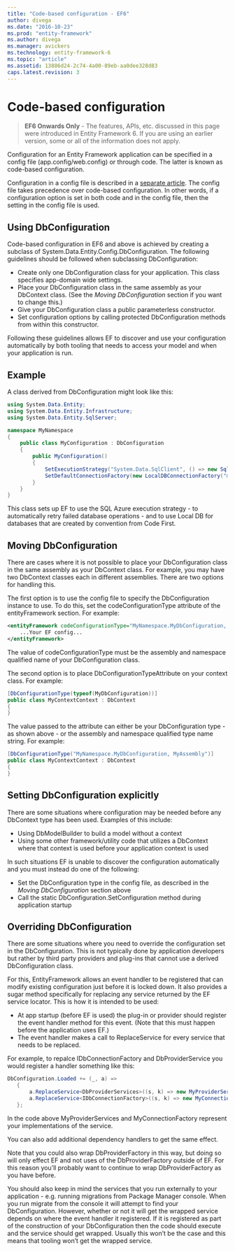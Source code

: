 ```yaml
---
title: "Code-based configuration - EF6"
author: divega
ms.date: "2016-10-23"
ms.prod: "entity-framework"
ms.author: divega
ms.manager: avickers
ms.technology: entity-framework-6
ms.topic: "article"
ms.assetid: 13886d24-2c74-4a00-89eb-aa0dee328d83
caps.latest.revision: 3
---
```

# Code-based configuration
> **EF6 Onwards Only** - The features, APIs, etc. discussed in this page were introduced in Entity Framework 6. If you are using an earlier version, some or all of the information does not apply.  

Configuration for an Entity Framework application can be specified in a config file (app.config/web.config) or through code. The latter is known as code-based configuration.  

Configuration in a config file is described in a [separate article](config-file-settings.md). The config file takes precedence over code-based configuration. In other words, if a configuration option is set in both code and in the config file, then the setting in the config file is used.  

## Using DbConfiguration  

Code-based configuration in EF6 and above is achieved by creating a subclass of System.Data.Entity.Config.DbConfiguration. The following guidelines should be followed when subclassing DbConfiguration:  

- Create only one DbConfiguration class for your application. This class specifies app-domain wide settings.  
- Place your DbConfiguration class in the same assembly as your DbContext class. (See the *Moving DbConfiguration* section if you want to change this.)  
- Give your DbConfiguration class a public parameterless constructor.  
- Set configuration options by calling protected DbConfiguration methods from within this constructor.  

Following these guidelines allows EF to discover and use your configuration automatically by both tooling that needs to access your model and when your application is run.  

## Example  

A class derived from DbConfiguration might look like this:  

``` csharp
using System.Data.Entity;
using System.Data.Entity.Infrastructure;
using System.Data.Entity.SqlServer;

namespace MyNamespace
{
    public class MyConfiguration : DbConfiguration
    {
        public MyConfiguration()
        {
            SetExecutionStrategy("System.Data.SqlClient", () => new SqlAzureExecutionStrategy());
            SetDefaultConnectionFactory(new LocalDBConnectionFactory("mssqllocaldb"));
        }
    }
}
```  

This class sets up EF to use the SQL Azure execution strategy - to automatically retry failed database operations - and to use Local DB for databases that are created by convention from Code First.  

## Moving DbConfiguration  

There are cases where it is not possible to place your DbConfiguration class in the same assembly as your DbContext class. For example, you may have two DbContext classes each in different assemblies. There are two options for handling this.  

The first option is to use the config file to specify the DbConfiguration instance to use. To do this, set the codeConfigurationType attribute of the entityFramework section. For example:  

``` xml
<entityFramework codeConfigurationType="MyNamespace.MyDbConfiguration, MyAssembly">
    ...Your EF config...
</entityFramework>
```  

The value of codeConfigurationType must be the assembly and namespace qualified name of your DbConfiguration class.  

The second option is to place DbConfigurationTypeAttribute on your context class. For example:  

``` csharp  
[DbConfigurationType(typeof(MyDbConfiguration))]
public class MyContextContext : DbContext
{
}
```  

The value passed to the attribute can either be your DbConfiguration type - as shown above - or the assembly and namespace qualified type name string. For example:  

``` csharp
[DbConfigurationType("MyNamespace.MyDbConfiguration, MyAssembly")]
public class MyContextContext : DbContext
{
}
```  

## Setting DbConfiguration explicitly  

There are some situations where configuration may be needed before any DbContext type has been used. Examples of this include:  

- Using DbModelBuilder to build a model without a context  
- Using some other framework/utility code that utilizes a DbContext where that context is used before your application context is used  

In such situations EF is unable to discover the configuration automatically and you must instead do one of the following:  

- Set the DbConfiguration type in the config file, as described in the *Moving DbConfiguration* section above
- Call the static DbConfiguration.SetConfiguration method during application startup  

## Overriding DbConfiguration  

There are some situations where you need to override the configuration set in the DbConfiguration. This is not typically done by application developers but rather by third party providers and plug-ins that cannot use a derived DbConfiguration class.  

For this, EntityFramework allows an event handler to be registered that can modify existing configuration just before it is locked down.  It also provides a sugar method specifically for replacing any service returned by the EF service locator. This is how it is intended to be used:  

- At app startup (before EF is used) the plug-in or provider should register the event handler method for this event. (Note that this must happen before the application uses EF.)  
- The event handler makes a call to ReplaceService for every service that needs to be replaced.  

For example, to repalce IDbConnectionFactory and DbProviderService you would register a handler something like this:  

``` csharp
DbConfiguration.Loaded += (_, a) =>
   {
       a.ReplaceService<DbProviderServices>((s, k) => new MyProviderServices(s));
       a.ReplaceService<IDbConnectionFactory>((s, k) => new MyConnectionFactory(s));
   };
```  

In the code above MyProviderServices and MyConnectionFactory represent your implementations of the service.  

You can also add additional dependency handlers to get the same effect.  

Note that you could also wrap DbProviderFactory in this way, but doing so will only effect EF and not uses of the DbProviderFactory outside of EF. For this reason you’ll probably want to continue to wrap DbProviderFactory as you have before.  

You should also keep in mind the services that you run externally to your application - e.g. running migrations from Package Manager console. When you run migrate from the console it will attempt to find your DbConfiguration. However, whether or not it will get the wrapped service depends on where the event handler it registered. If it is registered as part of the construction of your DbConfiguration then the code should execute and the service should get wrapped. Usually this won’t be the case and this means that tooling won’t get the wrapped service.  
